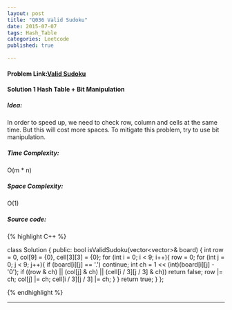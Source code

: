 ```yaml
---
layout: post
title: "Q036 Valid Sudoku"
date: 2015-07-07
tags: Hash_Table
categories: Leetcode
published: true

---
```

#### Problem Link:[Valid Sudoku](https://leetcode.com/problems/valid-sudoku/) 

#### Solution 1 Hash Table + Bit Manipulation

##### Idea:

In order to speed up, we need to check row, column and cells at the same time. But this will cost more spaces. To mitigate this problem, try to use bit manipulation. 
   
##### Time Complexity:
O(m * n)

##### Space Complexity:
O(1)

##### Source code:
{% highlight C++ %}

class Solution {
public:
    bool isValidSudoku(vector<vector<char>>& board) {
        int row = 0, col[9] = {0}, cell[3][3] = {0};
        for (int i = 0; i < 9; i++){
            row = 0;
            for (int j = 0; j < 9; j++){
                if (board[i][j] == '.') continue;
                int ch = 1 << (int)(board[i][j] - '0');
                if ((row & ch) || (col[j] & ch) || (cell[i / 3][j / 3] & ch)) return false;
                row |= ch;
                col[j] |= ch;
                cell[i / 3][j / 3] |= ch;
            }
        }
        return true;
    }
};

{% endhighlight %}

---


